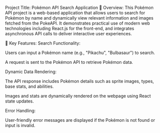Project Title: Pokémon API Search Application
🧩 Overview:
This Pokémon API project is a web-based application that allows users to search for Pokémon by name and dynamically view relevant information and images fetched from the PokeAPI. It demonstrates practical use of modern web technologies including React.js for the front-end, and integrates asynchronous API calls to deliver interactive user experiences.

🎯 Key Features:
Search Functionality:

Users can input a Pokémon name (e.g., "Pikachu", "Bulbasaur") to search.

A request is sent to the Pokémon API to retrieve Pokémon data.

Dynamic Data Rendering:

The API response includes Pokémon details such as sprite images, types, base stats, and abilities.

Images and stats are dynamically rendered on the webpage using React state updates.

Error Handling:

User-friendly error messages are displayed if the Pokémon is not found or input is invalid.

